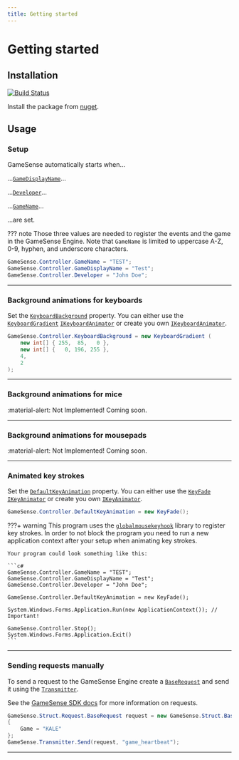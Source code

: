 ```yaml
---
title: Getting started
---
```


# Getting started

## Installation
[![Build Status](https://img.shields.io/nuget/v/GameSense.svg)](https://www.nuget.org/packages/GameSense/)

Install the package from [nuget](https://www.nuget.org/packages/GameSense/).

## Usage

### Setup

GameSense automatically starts when...

...[`GameDisplayName`](Controller.md#gamedisplayname)...

...[`Developer`](Controller.md#developer)...

...[`GameName`](Controller.md#gamename)...

...are set.

??? note
    Those three values are needed to register the events and the game in the GameSense Engine.
    Note that `GameName` is limited to uppercase A-Z, 0-9, hyphen, and underscore characters.

```c#
GameSense.Controller.GameName = "TEST";
GameSense.Controller.GameDisplayName = "Test";
GameSense.Controller.Developer = "John Doe";
```

---
### Background animations for keyboards
Set the [`KeyboardBackground`](Controller.md#keyboardbackground) property. 
You can either use the [`KeyboardGradient`](KeyboardGradient.md) [`IKeyboardAnimator`](IKeyboardAnimator.md) or create you own [`IKeyboardAnimator`](IKeyboardAnimator.md).

```c#
GameSense.Controller.KeyboardBackground = new KeyboardGradient (
    new int[] { 255,  85,   0 }, 
    new int[] {   0, 196, 255 }, 
    4, 
    2
);
```

---
### Background animations for mice
:material-alert: Not Implemented! Coming soon.

---
### Background animations for mousepads
:material-alert: Not Implemented! Coming soon.

---
### Animated key strokes
Set the [`DefaultKeyAnimation`](Controller.md#defaultkeyanimation) property. 
You can either use the [`KeyFade`](KeyFade.md) [`IKeyAnimator`](IKeyAnimator.md) or create you own [`IKeyAnimator`](IKeyboardAnimator.md).

```c#
GameSense.Controller.DefaultKeyAnimation = new KeyFade();
```

???+ warning
    This program uses the [`globalmousekeyhook`](https://github.com/gmamaladze/globalmousekeyhook) library to register key strokes.
    In order to not block the program you need to run a new application context after your setup when animating key strokes.
    
    Your program could look something like this:

    ```c#
    GameSense.Controller.GameName = "TEST";
    GameSense.Controller.GameDisplayName = "Test";
    GameSense.Controller.Developer = "John Doe";

    GameSense.Controller.DefaultKeyAnimation = new KeyFade();

    System.Windows.Forms.Application.Run(new ApplicationContext()); // Important!

    GameSense.Controller.Stop();
    System.Windows.Forms.Application.Exit()
    ```



---
### Sending requests manually

To send a request to the GameSense Engine create a [`BaseRequest`]() and send it using the [`Transmitter`]().

See the [GameSense SDK docs](https://github.com/SteelSeries/gamesense-sdk) for more information on requests.

```c#
GameSense.Struct.Request.BaseRequest request = new GameSense.Struct.BaseRequest
{
    Game = "KALE"
};
GameSense.Transmitter.Send(request, "game_heartbeat");
```

---